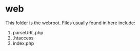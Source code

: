 # web

This folder is the webroot. Files usually found in here include:

1. parseURL.php
2. .htaccess
3. index.php


